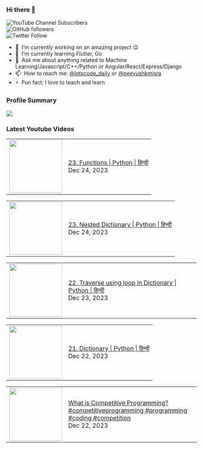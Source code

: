 ### Hi there 👋

![YouTube Channel Subscribers](https://img.shields.io/youtube/channel/subscribers/UCgmk1KXmrHXt_DO0kScyVmQ?style=social)  
![GitHub followers](https://img.shields.io/github/followers/misrapk?style=social)  
![Twitter Follow](https://img.shields.io/twitter/follow/peeyushkmisra?style=social)

- 🔭 &nbsp;I’m currently working on an amazing project :wink:
- 🌱 &nbsp;I’m currently learning Flutter, Go
- 💬 &nbsp;Ask me about anything related to Machine Learning/Javascript/C++/Python or Angular/React/Express/Django
- 📫 &nbsp;How to reach me: [@letscode_daily](https://www.instagram.com/letscode_daily/) or [@peeyushkmisra](https://www.instagram.com/peeyushkmisra/)
- ⚡ &nbsp;Fun fact: I love to teach and learn


### Profile Summary

![](https://github-profile-summary-cards.vercel.app/api/cards/profile-details?username=misrapk&theme=dracula)

### Latest Youtube Videos

<!-- YOUTUBE:START --><table><tr><td><a href="https://www.youtube.com/watch?v=6abFciC5Ft4"><img width="140px" src="https://i.ytimg.com/vi/6abFciC5Ft4/mqdefault.jpg"></a></td>
<td><a href="https://www.youtube.com/watch?v=6abFciC5Ft4">23. Functions  | Python | हिन्दी</a><br/>Dec 24, 2023</td></tr></table>
<table><tr><td><a href="https://www.youtube.com/watch?v=rKf7LprP-sg"><img width="140px" src="https://i.ytimg.com/vi/rKf7LprP-sg/mqdefault.jpg"></a></td>
<td><a href="https://www.youtube.com/watch?v=rKf7LprP-sg">23. Nested Dictionary | Python | हिन्दी</a><br/>Dec 24, 2023</td></tr></table>
<table><tr><td><a href="https://www.youtube.com/watch?v=b2fuo63noJ0"><img width="140px" src="https://i.ytimg.com/vi/b2fuo63noJ0/mqdefault.jpg"></a></td>
<td><a href="https://www.youtube.com/watch?v=b2fuo63noJ0">22. Traverse using loop in Dictionary | Python | हिन्दी</a><br/>Dec 23, 2023</td></tr></table>
<table><tr><td><a href="https://www.youtube.com/watch?v=-8IMJl0_rrg"><img width="140px" src="https://i.ytimg.com/vi/-8IMJl0_rrg/mqdefault.jpg"></a></td>
<td><a href="https://www.youtube.com/watch?v=-8IMJl0_rrg">21. Dictionary | Python | हिन्दी</a><br/>Dec 22, 2023</td></tr></table>
<table><tr><td><a href="https://www.youtube.com/watch?v=AM9ibLYlUcw"><img width="140px" src="https://i.ytimg.com/vi/AM9ibLYlUcw/mqdefault.jpg"></a></td>
<td><a href="https://www.youtube.com/watch?v=AM9ibLYlUcw">What is Competitive Programming? #competitiveprogramming  #programming #coding #competition</a><br/>Dec 22, 2023</td></tr></table>
<!-- YOUTUBE:END -->
